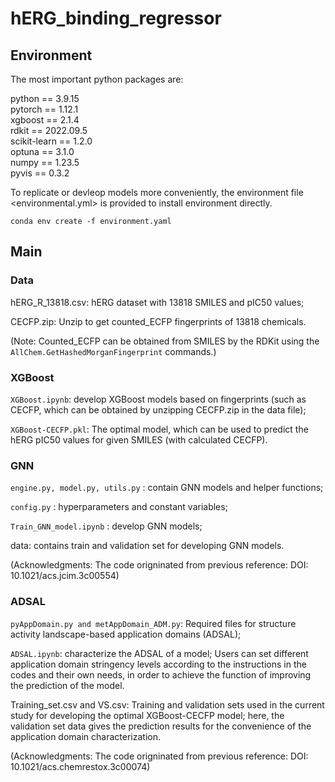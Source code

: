 # hERG_binding_regressor   
## Environment

The most important python packages are:   

python == 3.9.15   
pytorch == 1.12.1   
xgboost == 2.1.4   
rdkit == 2022.09.5   
scikit-learn == 1.2.0   
optuna == 3.1.0   
numpy == 1.23.5   
pyvis == 0.3.2   

To replicate or devleop models more conveniently, the environment file <environmental.yml> is provided to install environment directly.    


```
conda env create -f environment.yaml
```   


## Main

### Data   
   hERG_R_13818.csv: hERG dataset with 13818 SMILES and pIC50 values;    
   
   CECFP.zip: Unzip to get counted_ECFP fingerprints of 13818 chemicals.

   (Note: Counted_ECFP can be obtained from SMILES by the RDKit using the ```AllChem.GetHashedMorganFingerprint``` commands.)

### XGBoost  
   ```XGBoost.ipynb```: develop XGBoost models based on fingerprints (such as CECFP, which can be obtained by unzipping CECFP.zip in the data file);  
   
   ```XGBoost-CECFP.pkl```: The optimal model, which can be used to predict the hERG pIC50 values for given SMILES (with calculated CECFP).      

### GNN     
   ```engine.py, model.py, utils.py```  : contain GNN models and helper functions;
   
   ```config.py``` : hyperparameters and constant variables;
   
   ``` Train_GNN_model.ipynb ``` : develop GNN models;
   
   data: contains train and validation set for developing GNN models.
   
   (Acknowledgments: The code origninated from previous reference: DOI: 10.1021/acs.jcim.3c00554)
        
        
        
        
        
        
        
        
        
        
        
        
        
        
        
        
        
        
        
        
        
        
        
        
        
        
        
        
        
           
### ADSAL   
   ```pyAppDomain.py and metAppDomain_ADM.py```: Required files for structure activity landscape-based application domains (ADSAL);   
   
   ```ADSAL.ipynb```: characterize the ADSAL of a model; Users can set different application domain stringency levels according to the instructions in the codes and their own needs, in order to achieve the function of improving the prediction of the model.   

   Training_set.csv and VS.csv: Training and validation sets used in the current study for developing the optimal XGBoost-CECFP model; here, the validation set data gives the prediction results for the convenience of the application domain characterization.
   
   (Acknowledgments: The code origninated from previous reference: DOI: 10.1021/acs.chemrestox.3c00074)
        
        
        
        
        
        
        
        
        
        
        
        
        
        
        
        
        
        
        
        
        
        
        
        
        
        
        
        
        
        
        
        
        
        
        
        




